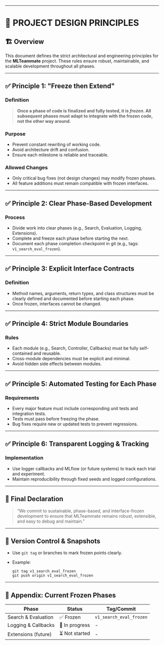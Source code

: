 
---

# 💎 PROJECT DESIGN PRINCIPLES

## 🏗️ Overview

This document defines the strict architectural and engineering principles for the **MLTeammate** project. These rules ensure robust, maintainable, and scalable development throughout all phases.

---

## ✅ Principle 1: "Freeze then Extend"

### Definition

> **Once a phase of code is finalized and fully tested, it is *frozen*. All subsequent phases must adapt to integrate with the frozen code, not the other way around.**

### Purpose

* Prevent constant rewriting of working code.
* Avoid architecture drift and confusion.
* Ensure each milestone is reliable and traceable.

### Allowed Changes

* Only critical bug fixes (not design changes) may modify frozen phases.
* All feature additions must remain compatible with frozen interfaces.

---

## ✅ Principle 2: Clear Phase-Based Development

### Process

* Divide work into clear phases (e.g., Search, Evaluation, Logging, Extensions).
* Complete and freeze each phase before starting the next.
* Document each phase completion checkpoint in git (e.g., tags: `v1_search_eval_frozen`).

---

## ✅ Principle 3: Explicit Interface Contracts

### Definition

* Method names, arguments, return types, and class structures must be clearly defined and documented before starting each phase.
* Once frozen, interfaces cannot be changed.

---

## ✅ Principle 4: Strict Module Boundaries

### Rules

* Each module (e.g., Search, Controller, Callbacks) must be fully self-contained and reusable.
* Cross-module dependencies must be explicit and minimal.
* Avoid hidden side effects between modules.

---

## ✅ Principle 5: Automated Testing for Each Phase

### Requirements

* Every major feature must include corresponding unit tests and integration tests.
* Tests must pass before freezing the phase.
* Bug fixes require new or updated tests to prevent regressions.

---

## ✅ Principle 6: Transparent Logging & Tracking

### Implementation

* Use logger callbacks and MLflow (or future systems) to track each trial and experiment.
* Maintain reproducibility through fixed seeds and logged configurations.

---

## 💬 Final Declaration

> “We commit to sustainable, phase-based, and interface-frozen development to ensure that MLTeammate remains robust, extensible, and easy to debug and maintain.”

---

## 🚩 Version Control & Snapshots

* Use `git tag` or branches to mark frozen points clearly.
* Example:

  ```
  git tag v1_search_eval_frozen
  git push origin v1_search_eval_frozen
  ```

---

## 📄 Appendix: Current Frozen Phases

| Phase               | Status         | Tag/Commit              |
| ------------------- | -------------- | ----------------------- |
| Search & Evaluation | ✅ Frozen       | `v1_search_eval_frozen` |
| Logging & Callbacks | 🔄 In progress | -                       |
| Extensions (future) | ⏳ Not started  | -                       |



